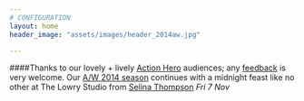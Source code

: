 ```yaml
---
# CONFIGURATION
layout: home
header_image: "assets/images/header_2014aw.jpg"

---
```

####Thanks to our lovely + lively [Action Hero](/current/2014-autumnwinter/actionhero) audiences; any [feedback](http://habarts.wufoo.eu/forms/feedback) is very welcome. Our [A/W 2014 season](/current/2014-autumnwinter) continues with a midnight feast like no other at The Lowry Studio from [Selina Thompson](/current/2014-autumnwinter/thompson) *Fri 7 Nov*
